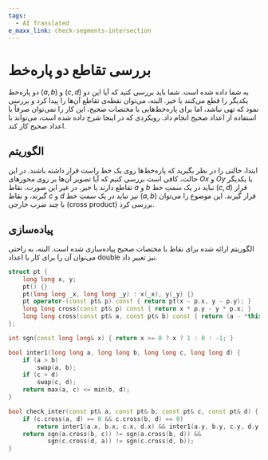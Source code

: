```yaml
---
tags:
  - AI Translated
e_maxx_link: check-segments-intersection
---
```


# بررسی تقاطع دو پاره‌خط

دو پاره‌خط $(a, b)$ و $(c, d)$ به شما داده شده است. شما باید بررسی کنید که آیا این دو یکدیگر را قطع می‌کنند یا خیر.
البته، می‌توان نقطه‌ی تقاطع آن‌ها را پیدا کرد و بررسی نمود که تهی نباشد، اما برای پاره‌خط‌هایی با مختصات صحیح، این کار را نمی‌توان صرفاً با استفاده از اعداد صحیح انجام داد.
رویکردی که در اینجا شرح داده شده است، می‌تواند با اعداد صحیح کار کند.

## الگوریتم

ابتدا، حالتی را در نظر بگیرید که پاره‌خط‌ها روی یک خط راست قرار داشته باشند.
در این حالت، کافی است بررسی کنیم که آیا تصویر آن‌ها بر روی محورهای $Ox$ و $Oy$ با یکدیگر تقاطع دارند یا خیر.
در غیر این صورت، نقاط $a$ و $b$ نباید در یک سمتِ خط $(c, d)$ قرار گیرند، و نقاط $c$ و $d$ نیز نباید در یک سمتِ خط $(a, b)$ قرار گیرند.
این موضوع را می‌توان با چند ضرب خارجی (cross product) بررسی کرد.

## پیاده‌سازی

الگوریتم ارائه شده برای نقاط با مختصات صحیح پیاده‌سازی شده است. البته، به راحتی می‌توان آن را برای کار با اعداد double نیز تغییر داد.

```{.cpp file=check-segments-inter}
struct pt {
    long long x, y;
    pt() {}
    pt(long long _x, long long _y) : x(_x), y(_y) {}
    pt operator-(const pt& p) const { return pt(x - p.x, y - p.y); }
    long long cross(const pt& p) const { return x * p.y - y * p.x; }
    long long cross(const pt& a, const pt& b) const { return (a - *this).cross(b - *this); }
};

int sgn(const long long& x) { return x >= 0 ? x ? 1 : 0 : -1; }

bool inter1(long long a, long long b, long long c, long long d) {
    if (a > b)
        swap(a, b);
    if (c > d)
        swap(c, d);
    return max(a, c) <= min(b, d);
}

bool check_inter(const pt& a, const pt& b, const pt& c, const pt& d) {
    if (c.cross(a, d) == 0 && c.cross(b, d) == 0)
        return inter1(a.x, b.x, c.x, d.x) && inter1(a.y, b.y, c.y, d.y);
    return sgn(a.cross(b, c)) != sgn(a.cross(b, d)) &&
           sgn(c.cross(d, a)) != sgn(c.cross(d, b));
}
```